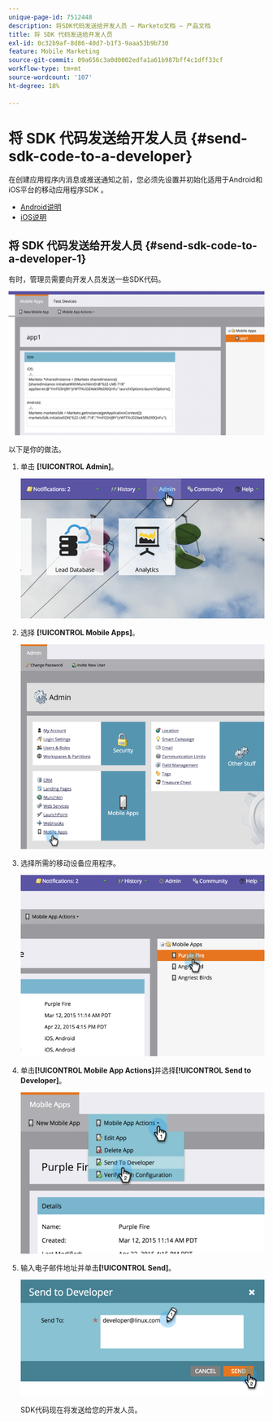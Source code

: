 ```yaml
---
unique-page-id: 7512448
description: 将SDK代码发送给开发人员 — Marketo文档 — 产品文档
title: 将 SDK 代码发送给开发人员
exl-id: 0c32b9af-8d86-40d7-b1f3-9aaa53b9b730
feature: Mobile Marketing
source-git-commit: 09a656c3a0d0002edfa1a61b987bff4c1dff33cf
workflow-type: tm+mt
source-wordcount: '107'
ht-degree: 18%

---
```


# 将 SDK 代码发送给开发人员 {#send-sdk-code-to-a-developer}

在创建应用程序内消息或推送通知之前，您必须先设置并初始化适用于Android和iOS平台的移动应用程序SDK 。

* [Android说明](https://experienceleague.adobe.com/zh-hans/docs/marketo-developer/marketo/mobile/installation#how-to-install-marketo-sdk-on-android)
* [iOS说明](https://experienceleague.adobe.com/zh-hans/docs/marketo-developer/marketo/mobile/installation#how-to-install-marketo-sdk-on-ios)

## 将 SDK 代码发送给开发人员 {#send-sdk-code-to-a-developer-1}

有时，管理员需要向开发人员发送一些SDK代码。

![](assets/image2016-3-9-16-3a24-3a14.png)

以下是你的做法。

1. 单击 **[!UICONTROL Admin]**。

   ![](assets/image2015-4-22-16-3a12-3a32.png)

1. 选择 **[!UICONTROL Mobile Apps]**。

   ![](assets/image2015-4-22-16-3a14-3a29.png)

1. 选择所需的移动设备应用程序。

   ![](assets/image2015-4-22-16-3a33-3a19.png)

1. 单击&#x200B;**[!UICONTROL Mobile App Actions]**&#x200B;并选择&#x200B;**[!UICONTROL Send to Developer]**。

   ![](assets/image2015-4-22-17-3a13-3a30.png)

1. 输入电子邮件地址并单击&#x200B;**[!UICONTROL Send]**。

   ![](assets/image2015-4-22-18-3a51-3a54.png)

   SDK代码现在将发送给您的开发人员。
